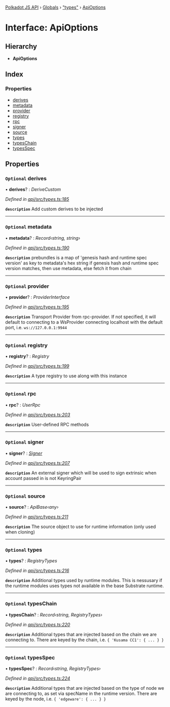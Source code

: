 [Polkadot JS API](../README.md) › [Globals](../globals.md) › ["types"](../modules/_types_.md) › [ApiOptions](_types_.apioptions.md)

# Interface: ApiOptions

## Hierarchy

* **ApiOptions**

## Index

### Properties

* [derives](_types_.apioptions.md#optional-derives)
* [metadata](_types_.apioptions.md#optional-metadata)
* [provider](_types_.apioptions.md#optional-provider)
* [registry](_types_.apioptions.md#optional-registry)
* [rpc](_types_.apioptions.md#optional-rpc)
* [signer](_types_.apioptions.md#optional-signer)
* [source](_types_.apioptions.md#optional-source)
* [types](_types_.apioptions.md#optional-types)
* [typesChain](_types_.apioptions.md#optional-typeschain)
* [typesSpec](_types_.apioptions.md#optional-typesspec)

## Properties

### `Optional` derives

• **derives**? : *DeriveCustom*

*Defined in [api/src/types.ts:185](https://github.com/polkadot-js/api/blob/8fb64f77cd/packages/api/src/types.ts#L185)*

**`description`** Add custom derives to be injected

___

### `Optional` metadata

• **metadata**? : *Record‹string, string›*

*Defined in [api/src/types.ts:190](https://github.com/polkadot-js/api/blob/8fb64f77cd/packages/api/src/types.ts#L190)*

**`description`** prebundles is a map of 'genesis hash and runtime spec version' as key to metadata's hex string
if genesis hash and runtime spec version matches, then use metadata, else fetch it from chain

___

### `Optional` provider

• **provider**? : *ProviderInterface*

*Defined in [api/src/types.ts:195](https://github.com/polkadot-js/api/blob/8fb64f77cd/packages/api/src/types.ts#L195)*

**`description`** Transport Provider from rpc-provider. If not specified, it will default to
connecting to a WsProvider connecting localhost with the default port, i.e. `ws://127.0.0.1:9944`

___

### `Optional` registry

• **registry**? : *Registry*

*Defined in [api/src/types.ts:199](https://github.com/polkadot-js/api/blob/8fb64f77cd/packages/api/src/types.ts#L199)*

**`description`** A type registry to use along with this instance

___

### `Optional` rpc

• **rpc**? : *UserRpc*

*Defined in [api/src/types.ts:203](https://github.com/polkadot-js/api/blob/8fb64f77cd/packages/api/src/types.ts#L203)*

**`description`** User-defined RPC methods

___

### `Optional` signer

• **signer**? : *[Signer](_types_.signer.md)*

*Defined in [api/src/types.ts:207](https://github.com/polkadot-js/api/blob/8fb64f77cd/packages/api/src/types.ts#L207)*

**`description`** An external signer which will be used to sign extrinsic when account passed in is not KeyringPair

___

### `Optional` source

• **source**? : *ApiBase‹any›*

*Defined in [api/src/types.ts:211](https://github.com/polkadot-js/api/blob/8fb64f77cd/packages/api/src/types.ts#L211)*

**`description`** The source object to use for runtime information (only used when cloning)

___

### `Optional` types

• **types**? : *RegistryTypes*

*Defined in [api/src/types.ts:216](https://github.com/polkadot-js/api/blob/8fb64f77cd/packages/api/src/types.ts#L216)*

**`description`** Additional types used by runtime modules. This is nessusary if the runtime modules
uses types not available in the base Substrate runtime.

___

### `Optional` typesChain

• **typesChain**? : *Record‹string, RegistryTypes›*

*Defined in [api/src/types.ts:220](https://github.com/polkadot-js/api/blob/8fb64f77cd/packages/api/src/types.ts#L220)*

**`description`** Additional types that are injected based on the chain we are connecting to. There are keyed by the chain, i.e. `{ 'Kusama CC1': { ... } }`

___

### `Optional` typesSpec

• **typesSpec**? : *Record‹string, RegistryTypes›*

*Defined in [api/src/types.ts:224](https://github.com/polkadot-js/api/blob/8fb64f77cd/packages/api/src/types.ts#L224)*

**`description`** Additional types that are injected based on the type of node we are connecting to, as set via specName in the runtime version. There are keyed by the node, i.e. `{ 'edgeware': { ... } }`
